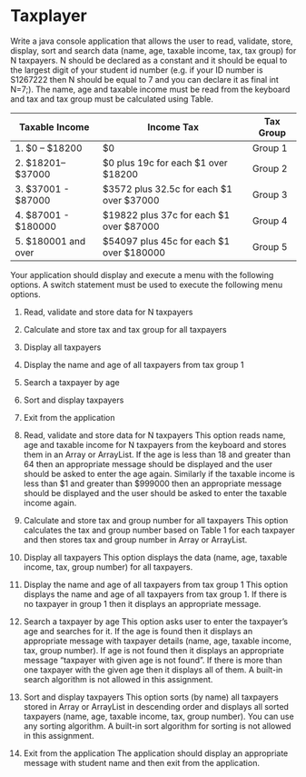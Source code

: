 # Taxplayer

Write a java console application that allows the user to read, validate, store, display, sort and search data (name, age, taxable income, tax, tax group) for N taxpayers. N should be declared as a constant and it should be equal to the largest digit of your student id number (e.g. if your ID number is S1267222 then N should be equal to 7 and you can declare it as final int N=7;). The name, age and taxable income must be read from the keyboard and tax and tax group must be calculated using Table.


| Taxable Income	      | Income Tax	                                | Tax Group   |
|-----------------------|---------------------------------------------|-------------|
| 1. $0 – $18200	      | $0	                                        | Group 1     |
| 2. $18201– $37000	    | $0 plus 19c for each $1 over $18200	        | Group 2     |
| 3. $37001 - $87000	  | $3572 plus 32.5c for each $1 over $37000	  | Group 3     |
| 4. $87001 - $180000	  | $19822 plus 37c for each $1 over $87000	    | Group 4     |
| 5. $180001 and over	  | $54097 plus 45c for each $1 over $180000	  | Group 5     |


Your application should display and execute a menu with the following options. A switch statement must be used to execute the following menu options.
1.	Read, validate and store data for N taxpayers
2.	Calculate and store tax and tax group for all taxpayers
3.	Display all taxpayers
4.	Display the name and age of all taxpayers from tax group 1
5.	Search a taxpayer by age
6.	Sort and display taxpayers
7.	Exit from the application

1.	Read, validate and store data for N taxpayers
This option reads name, age and taxable income for N taxpayers from the keyboard and stores them in an Array or ArrayList. If the age is less than 18 and greater than 64 then an appropriate message should be displayed and the user should be asked to enter the age again. Similarly if the taxable income is less than $1 and greater than $999000 then an appropriate message should be displayed and the user should be asked to enter the taxable income again.

2.	Calculate and store tax and group number for all taxpayers
This option calculates the tax and group number based on Table 1 for each taxpayer and then stores tax and group number in Array or ArrayList.

3.	Display all taxpayers
This option displays the data (name, age, taxable income, tax, group number) for all taxpayers.
 
4.	Display the name and age of all taxpayers from tax group 1
This option displays the name and age of all taxpayers from tax group 1. If there is no taxpayer in group 1 then it displays an appropriate message.

5.	Search a taxpayer by age
This option asks user to enter the taxpayer’s age and searches for it. If the age is found then it displays an appropriate message with taxpayer details (name, age, taxable income, tax, group number). If age is not found then it displays an appropriate message “taxpayer with given age is not found”. If there is more than one taxpayer with the given age then it displays all of them. A built-in search algorithm is not allowed in this assignment.

6.	Sort and display taxpayers
This option sorts (by name) all taxpayers stored in Array or ArrayList in descending order and displays all sorted taxpayers (name, age, taxable income, tax, group number). You can use any sorting algorithm. A built-in sort algorithm for sorting is not allowed in this assignment.

7.	Exit from the application
The application should display an appropriate message with student name and then exit from the application.

